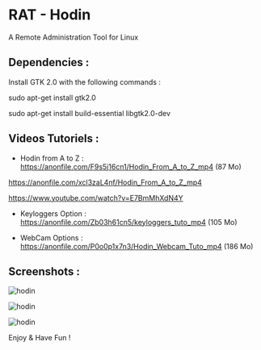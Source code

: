 # RAT - Hodin

A Remote Administration Tool for Linux

Dependencies : 
-------------
Install GTK 2.0 with the following commands : 

sudo apt-get install gtk2.0

sudo apt-get install build-essential libgtk2.0-dev

Videos Tutoriels :
----------------
 - Hodin from A to Z : https://anonfile.com/F9s5j16cn1/Hodin_From_A_to_Z_mp4  (87 Mo)
 
 https://anonfile.com/xcl3zaL4nf/Hodin_From_A_to_Z_mp4
 
 https://www.youtube.com/watch?v=E7BmMhXdN4Y
 
 - Keyloggers Option : https://anonfile.com/Zb03h61cn5/keyloggers_tuto_mp4 (105 Mo)
 
 - WebCam Options : https://anonfile.com/P0o0p1x7n3/Hodin_Webcam_Tuto_mp4 (186 Mo)

Screenshots :
------------

![hodin](https://hebergeur-images.com/up/b0515c7956a4f5e2e7c6abdefa9e7c27.png)

![hodin](https://hebergeur-images.com/up/d3ede852d99b9cbe5bf601363ed70c45.png)

![hodin](https://hebergeur-images.com/up/68a4ed2930b675995cf1b26f47e7e9ae.png)

Enjoy & Have Fun !
